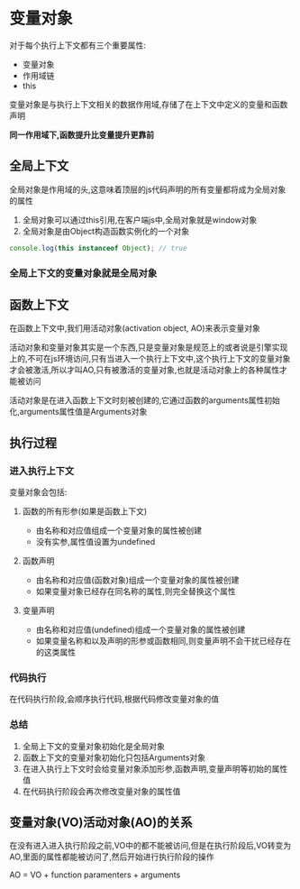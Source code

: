 # 变量对象

对于每个执行上下文都有三个重要属性: 

+ 变量对象
+ 作用域链
+ this

变量对象是与执行上下文相关的数据作用域,存储了在上下文中定义的变量和函数声明

**同一作用域下,函数提升比变量提升更靠前**

## 全局上下文

全局对象是作用域的头,这意味着顶层的js代码声明的所有变量都将成为全局对象的属性

1. 全局对象可以通过this引用,在客户端js中,全局对象就是window对象
2. 全局对象是由Object构造函数实例化的一个对象

```javascript
console.log(this instanceof Object); // true
```

### 全局上下文的变量对象就是全局对象

## 函数上下文

在函数上下文中,我们用活动对象(activation object, AO)来表示变量对象

活动对象和变量对象其实是一个东西,只是变量对象是规范上的或者说是引擎实现上的,不可在js环境访问,只有当进入一个执行上下文中,这个执行上下文的变量对象才会被激活,所以才叫AO,只有被激活的变量对象,也就是活动对象上的各种属性才能被访问

活动对象是在进入函数上下文时刻被创建的,它通过函数的arguments属性初始化,arguments属性值是Arguments对象

## 执行过程

### 进入执行上下文

变量对象会包括: 

1. 函数的所有形参(如果是函数上下文)

    + 由名称和对应值组成一个变量对象的属性被创建
    + 没有实参,属性值设置为undefined

2. 函数声明

    + 由名称和对应值(函数对象)组成一个变量对象的属性被创建
    + 如果变量对象已经存在同名称的属性,则完全替换这个属性

3. 变量声明

    + 由名称和对应值(undefined)组成一个变量对象的属性被创建
    + 如果变量名称和以及声明的形参或函数相同,则变量声明不会干扰已经存在的这类属性

### 代码执行

在代码执行阶段,会顺序执行代码,根据代码修改变量对象的值

### 总结

1. 全局上下文的变量对象初始化是全局对象
2. 函数上下文的变量对象初始化只包括Arguments对象
3. 在进入执行上下文时会给变量对象添加形参,函数声明,变量声明等初始的属性值
4. 在代码执行阶段会再次修改变量对象的属性值

## 变量对象(VO)活动对象(AO)的关系

在没有进入进入执行阶段之前,VO中的都不能被访问,但是在执行阶段后,VO转变为AO,里面的属性都能被访问了,然后开始进行执行阶段的操作

AO = VO + function paramenters + arguments



